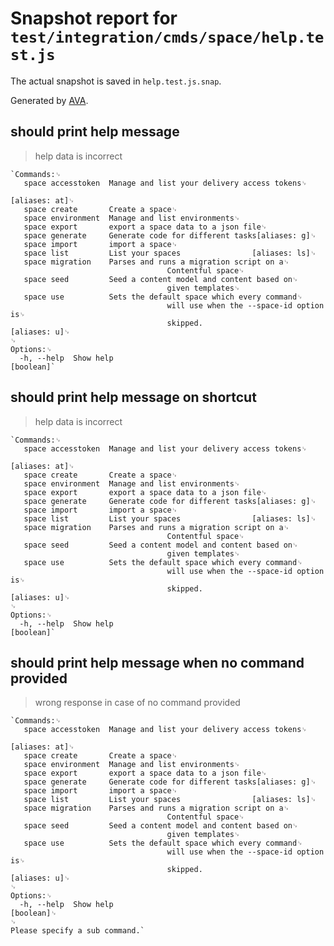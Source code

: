 # Snapshot report for `test/integration/cmds/space/help.test.js`

The actual snapshot is saved in `help.test.js.snap`.

Generated by [AVA](https://ava.li).

## should print help message

> help data is incorrect

    `Commands:␊
       space accesstoken  Manage and list your delivery access tokens␊
                                                                       [aliases: at]␊
       space create       Create a space␊
       space environment  Manage and list environments␊
       space export       export a space data to a json file␊
       space generate     Generate code for different tasks[aliases: g]␊
       space import       import a space␊
       space list         List your spaces                [aliases: ls]␊
       space migration    Parses and runs a migration script on a␊
                                       Contentful space␊
       space seed         Seed a content model and content based on␊
                                       given templates␊
       space use          Sets the default space which every command␊
                                       will use when the --space-id option is␊
                                       skipped.                         [aliases: u]␊
    ␊
    Options:␊
      -h, --help  Show help                                                [boolean]`

## should print help message on shortcut

> help data is incorrect

    `Commands:␊
       space accesstoken  Manage and list your delivery access tokens␊
                                                                       [aliases: at]␊
       space create       Create a space␊
       space environment  Manage and list environments␊
       space export       export a space data to a json file␊
       space generate     Generate code for different tasks[aliases: g]␊
       space import       import a space␊
       space list         List your spaces                [aliases: ls]␊
       space migration    Parses and runs a migration script on a␊
                                       Contentful space␊
       space seed         Seed a content model and content based on␊
                                       given templates␊
       space use          Sets the default space which every command␊
                                       will use when the --space-id option is␊
                                       skipped.                         [aliases: u]␊
    ␊
    Options:␊
      -h, --help  Show help                                                [boolean]`

## should print help message when no command provided

> wrong response in case of no command provided

    `Commands:␊
       space accesstoken  Manage and list your delivery access tokens␊
                                                                       [aliases: at]␊
       space create       Create a space␊
       space environment  Manage and list environments␊
       space export       export a space data to a json file␊
       space generate     Generate code for different tasks[aliases: g]␊
       space import       import a space␊
       space list         List your spaces                [aliases: ls]␊
       space migration    Parses and runs a migration script on a␊
                                       Contentful space␊
       space seed         Seed a content model and content based on␊
                                       given templates␊
       space use          Sets the default space which every command␊
                                       will use when the --space-id option is␊
                                       skipped.                         [aliases: u]␊
    ␊
    Options:␊
      -h, --help  Show help                                                [boolean]␊
    ␊
    Please specify a sub command.`
